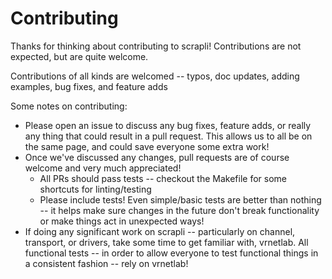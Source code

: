 Contributing
=======

Thanks for thinking about contributing to scrapli! Contributions are not expected, but are quite welcome.

Contributions of all kinds are welcomed -- typos, doc updates, adding examples, bug fixes, and feature adds


Some notes on contributing:

- Please open an issue to discuss any bug fixes, feature adds, or really any thing that could result in a pull
 request. This allows us to all be on the same page, and could save everyone some extra work!
- Once we've discussed any changes, pull requests are of course welcome and very much appreciated!
  - All PRs should pass tests -- checkout the Makefile for some shortcuts for linting/testing
  - Please include tests! Even simple/basic tests are better than nothing -- it helps make sure changes in the future
   don't break functionality or make things act in unexpected ways!
- If doing any significant work on scrapli -- particularly on channel, transport, or drivers, take some time to get
 familiar with, vrnetlab. All functional tests -- in order to allow everyone to test functional things in a
  consistent fashion -- rely on vrnetlab!
